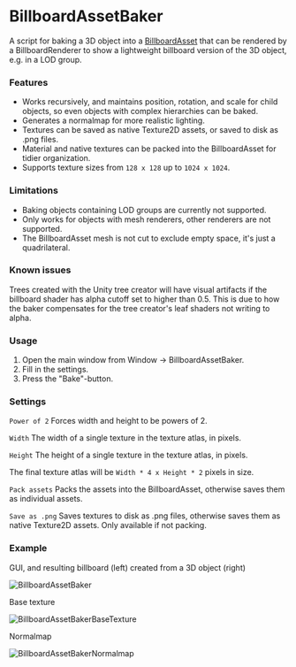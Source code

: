 # BillboardAssetBaker

A script for baking a 3D object into a [BillboardAsset](https://docs.unity3d.com/ScriptReference/BillboardAsset.html) that can be rendered by a BillboardRenderer to show a lightweight billboard version of the 3D object, e.g. in a LOD group.

### Features

- Works recursively, and maintains position, rotation, and scale for child objects, so even objects with complex hierarchies can be baked.
- Generates a normalmap for more realistic lighting.
- Textures can be saved as native Texture2D assets, or saved to disk as .png files.
- Material and native textures can be packed into the BillboardAsset for tidier organization.
- Supports texture sizes from `128 x 128`  up to `1024 x 1024`.

### Limitations 

- Baking objects containing LOD groups are currently not supported.
- Only works for objects with mesh renderers, other renderers are not supported.
- The BillboardAsset mesh is not cut to exclude empty space, it's just a quadrilateral.

### Known issues

Trees created with the Unity tree creator will have visual artifacts if the billboard shader has alpha cutoff set to higher than 0.5. This is due to how the baker compensates for the tree creator's leaf shaders not writing to alpha.

### Usage

1. Open the main window from Window -> BillboardAssetBaker.
2. Fill in the settings.
3. Press the "Bake"-button.

### Settings

`Power of 2` Forces width and height to be powers of 2.

`Width` The width of a single texture in the texture atlas, in pixels.

`Height` The height of a single texture in the texture atlas, in pixels.

The final texture atlas will be `Width * 4 x Height * 2` pixels in size.

`Pack assets` Packs the assets into the BillboardAsset, otherwise saves them as individual assets.

`Save as .png` Saves textures to disk as .png files, otherwise saves them as native Texture2D assets. Only available if not packing.

### Example

GUI, and resulting billboard (left) created from a 3D object (right)

![BillboardAssetBaker](https://user-images.githubusercontent.com/17293533/223401551-1b31935e-645f-456e-b9c3-c4e87310f67c.png)

Base texture

![BillboardAssetBakerBaseTexture](https://user-images.githubusercontent.com/17293533/223401594-1b2d3eeb-290f-4297-8f59-70e6b0d0892b.png)

Normalmap

![BillboardAssetBakerNormalmap](https://user-images.githubusercontent.com/17293533/223401614-e3004318-797a-4da5-9a3c-8ad86410d5e0.png)

